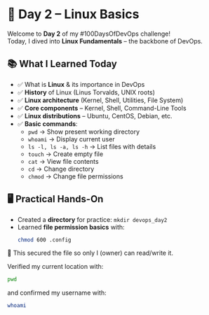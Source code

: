 # 🐧 Day 2 – Linux Basics

Welcome to **Day 2** of my #100DaysOfDevOps challenge!  
Today, I dived into **Linux Fundamentals** – the backbone of DevOps.  

## 📚 What I Learned Today
- ✅ What is **Linux** & its importance in DevOps
- ✅ **History** of Linux (Linus Torvalds, UNIX roots)
- ✅ **Linux architecture** (Kernel, Shell, Utilities, File System)
- ✅ **Core components** – Kernel, Shell, Command-Line Tools
- ✅ **Linux distributions** – Ubuntu, CentOS, Debian, etc.
- ✅ **Basic commands**:
  - `pwd` → Show present working directory  
  - `whoami` → Display current user  
  - `ls -l, ls -a, ls -h` → List files with details  
  - `touch` → Create empty file  
  - `cat` → View file contents  
  - `cd` → Change directory  
  - `chmod` → Change file permissions  



## 🖥️ Practical Hands-On
- Created a **directory** for practice: `mkdir devops_day2`
- Learned **file permission basics** with:
  ```bash
  chmod 600 .config
  ```
🔑 This secured the file so only I (owner) can read/write it.

  Verified my current location with:
  ```bash
  pwd
  ```
 and confirmed my username with:
  ```bash
  whoami
  ```
  